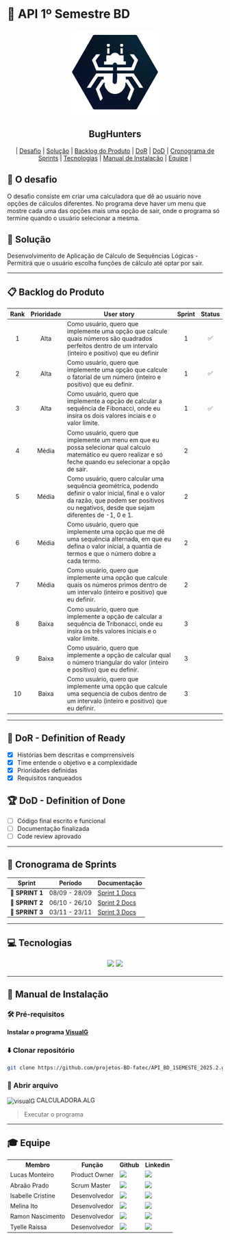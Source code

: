 # 👾 API 1º Semestre BD

<p align="center">
      <img src="imagens\bughunters.png" alt="logo da BugHunters" width="200">
      <h2 align="center">BugHunters</h2>
</p>

<p align="center">
| <a href ="#desafio"> Desafio</a>  |
  <a href ="#solucao"> Solução</a>  |   
  <a href ="#backlog"> Backlog do Produto</a>  |
  <a href ="#dor">DoR</a>  |
  <a href ="#dod">DoD</a>  |
  <a href ="#sprint"> Cronograma de Sprints</a>  |
  <a href ="#tecnologias">Tecnologias</a> |
  <a href ="#manual">Manual de Instalação</a>  | 
  <a href ="#equipe"> Equipe</a> |
</p>
  
## 🏅 O desafio <a id="desafio"></a>

O desafio consiste em criar uma calculadora que dê ao usuário nove opções de cálculos diferentes. No 
programa deve haver um menu que mostre cada uma das opções mais uma opção de sair, onde o programa só
termine quando o usuário selecionar a mesma.

## 🏅 Solução <a id="solucao"></a>

Desenvolvimento de Aplicação de Cálculo de Sequências Lógicas - Permitirá que o usuário escolha funções de cálculo até optar por sair.

---

## 📋 Backlog do Produto <a id="backlog"></a>

| Rank | Prioridade | User story | Sprint | Status |
| :--: | :--------: | --------------------------------------------------------------------------------------------------------------------------------------------------------- | :--: | :--: |
|   1  |    Alta    | Como usuário, quero que implemente uma opção que calcule quais números são quadrados perfeitos dentro de um intervalo (inteiro e positivo) que eu definir |  1   |  ✅ |
|   2  |    Alta    | Como usuário, quero que implemente uma opção que calcule o fatorial de um número (inteiro e positivo) que eu definir. | 1 | ✅ |
|   3  |    Alta    | Como usuário, quero que implemente a opção de calcular a sequência de Fibonacci, onde eu insira os dois valores inciais e o valor limite. | 1 | ✅ |
|   4  |    Média   | Como usuário, quero que implemente um menu em que eu possa selecionar qual calculo matemático eu quero realizar e só feche quando eu selecionar a opção de sair. | 2 |  |
|   5  |    Média   | Como usuário, quero calcular uma sequência geométrica, podendo definir o valor inicial, final e o valor da razão, que podem ser positivos ou negativos, desde que sejam diferentes de -1, 0 e 1. | 2 |   |
|   6  |    Média   | Como usuário, quero que implemente uma opção que me dê uma sequência alternada, em que eu defina o valor inicial, a quantia de termos e que o número dobre a cada termo. | 2 |   |
|   7  |    Média   | Como usuário, quero que implemente uma opção que calcule quais os números primos dentro de um intervalo (inteiro e positivo) que eu definir. | 2 |   |
|   8  |    Baixa   | Como usuário, quero que implemente a opção de calcular a sequência de Tribonacci, onde eu insira os três valores iniciais e o valor limite. | 3 |   |
|  9   |    Baixa   | Como usuário, quero que implemente a opção de calcular qual o número triangular do valor (inteiro e positivo) que eu definir. | 3 |   |
|  10  |    Baixa   | Como usuário, quero que implemente uma opção que calcule uma sequencia de cubos dentro de um intervalo (inteiro e positivo) que eu definir. | 3 |   |

---

## 🏃‍ DoR - Definition of Ready <a id="dor"></a>

- [x] Histórias bem descritas e comprrensíveis
- [x] Time entende o objetivo e a complexidade
- [x] Prioridades definidas
- [x] Requisitos ranqueados

## 🏆 DoD - Definition of Done <a id="dod"></a>
- [ ] Código final escrito e funcional
- [ ] Documentação finalizada
- [ ] Code review aprovado

---

## 📅 Cronograma de Sprints <a id="sprint"></a>

| Sprint          |    Período    | Documentação    |
| --------------- | :-----------: | --------------- |
| 🔖 **SPRINT 1** | 08/09 - 28/09 | [Sprint 1 Docs](Sprints/Sprint1) |
| 🔖 **SPRINT 2** | 06/10 - 26/10 | [Sprint 2 Docs](Sprints/Sprint2) |
| 🔖 **SPRINT 3** | 03/11 - 23/11 | [Sprint 3 Docs](Sprints/Sprint3) |

---

## 💻 Tecnologias <a id="tecnologias"></a>

<h4 align="center">
      <a href="https://sourceforge.net/projects/visualg30/"/><img src="https://img.shields.io/badge/visualg-blue.svg?style=for-the-badge&logo=Visualg&logoColor=white"/></a>
      <a href="https://github.com/"><img src="https://img.shields.io/badge/github-%23121011.svg?style=for-the-badge&logo=github&logoColor=white"/></a>
</h4>

---

## 📖 Manual de Instalação <a id="manual"></a>

### 🛠 Pré-requisitos
**Instalar o programa <a href="https://sourceforge.net/projects/visualg30/">VisualG</a>**

### ⬇️ Clonar repositório
```bash
git clone https://github.com/projetos-BD-fatec/API_BD_1SEMESTE_2025.2.git
```
### 📂 Abrir arquivo
<img src="https://computerlanguagesite.wordpress.com/wp-content/uploads/2025/02/iconalg.jpg?w=181" alt="visualG" width="30" align="Center"> CALCULADORA.ALG
> Executar o programa

---

## 🎓 Equipe <a id="equipe"></a>

<div align="center">
  <table>
    <tr>
      <th>Membro</th>
      <th>Função</th>
      <th>Github</th>
      <th>Linkedin</th>
    </tr>
    <tr>
      <td>Lucas Monteiro</td>
      <td>Product Owner</td>
      <td><a href="https://github.com/lhmontech"><img src="https://img.shields.io/badge/GitHub-100000?style=for-the-badge&logo=github&logoColor=white"></a></td>
      <td><a href="https://www.linkedin.com/in/lucas-henrique-monteiro-55101a365"><img src="https://img.shields.io/badge/LinkedIn-0077B5?style=for-the-badge&logo=linkedin&logoColor=white"></a></td>
    </tr>
    <tr>
      <td>Abraão Prado</td>
      <td>Scrum Master</td>
      <td><a href="https://github.com/abraaops25"><img src="https://img.shields.io/badge/GitHub-100000?style=for-the-badge&logo=github&logoColor=white"></a></td>
      <td><a href="https://br.linkedin.com/in/abra%C3%A3o-prado-santana-830a06123"><img src="https://img.shields.io/badge/LinkedIn-0077B5?style=for-the-badge&logo=linkedin&logoColor=white"></a></td>
    </tr>
          <tr>
      <td>Isabelle Cristine</td>
      <td>Desenvolvedor</td>
      <td><a href="https://github.com/bellecristines"><img src="https://img.shields.io/badge/GitHub-100000?style=for-the-badge&logo=github&logoColor=white"></a></td>
      <td><a href="https://www.linkedin.com/in/isabelle-leite-597a66362/"><img src="https://img.shields.io/badge/LinkedIn-0077B5?style=for-the-badge&logo=linkedin&logoColor=white"></a></td>
    </tr>
    <tr>
      <td>Melina Ito</td>
      <td>Desenvolvedor</td>
      <td><a href="https://github.com/melinaito1"><img src="https://img.shields.io/badge/GitHub-100000?style=for-the-badge&logo=github&logoColor=white"></a></td>
      <td><a href="https://www.linkedin.com/in/melinaito/"><img src="https://img.shields.io/badge/LinkedIn-0077B5?style=for-the-badge&logo=linkedin&logoColor=white"></a></td>
    </tr>
          <td>Ramon Nascimento</td>
      <td>Desenvolvedor</td>
      <td><a href="https://github.com/Ramon-1221"><img src="https://img.shields.io/badge/GitHub-100000?style=for-the-badge&logo=github&logoColor=white"></a></td>
      <td><a href="https://www.linkedin.com/in/ramon-nascimento-3bbb68249/"><img src="https://img.shields.io/badge/LinkedIn-0077B5?style=for-the-badge&logo=linkedin&logoColor=white"></a></td>
    </tr>
    <tr>
      <td>Tyelle Raíssa</td>
      <td>Desenvolvedor</td>
      <td><a href="https://github.com/tyellerayssaperez-cmd"><img src="https://img.shields.io/badge/GitHub-100000?style=for-the-badge&logo=github&logoColor=white"></a></td>
      <td><a href="https://www.linkedin.com/in/tyelle-rayssa-perez-31681020b"><img src="https://img.shields.io/badge/LinkedIn-0077B5?style=for-the-badge&logo=linkedin&logoColor=white"></a></td>
    </tr>
    <tr>
    
  </table>
</div>

